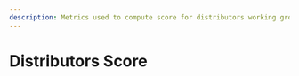 ```yaml
---
description: Metrics used to compute score for distributors working group.
---
```


# Distributors Score

